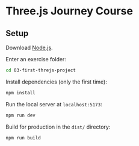 # Three.js Journey Course

## Setup

Download [Node.js](https://nodejs.org/en/download/).

Enter an exercise folder:

```bash
cd 03-first-threjs-project
```

Install dependencies (only the first time):

```bash
npm install
```

Run the local server at `localhost:5173`:

```bash
npm run dev
```

Build for production in the `dist/` directory:

```bash
npm run build
```
